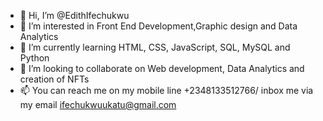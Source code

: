 - 👋 Hi, I’m @EdithIfechukwu
- 👀 I’m interested in Front End Development,Graphic design and Data Analytics
- 🌱 I’m currently learning HTML, CSS, JavaScript, SQL, MySQL and Python
- 💞️ I’m looking to collaborate on Web development, Data Analytics and creation of NFTs
- 📫 You can reach me on my mobile line +2348133512766/ inbox me via my email ifechukwuukatu@gmail.com

<!---
EdithIfechukwu/EdithIfechukwu is a ✨ special ✨ repository because its `README.md` (this file) appears on your GitHub profile.
You can click the Preview link to take a look at your changes.
--->
